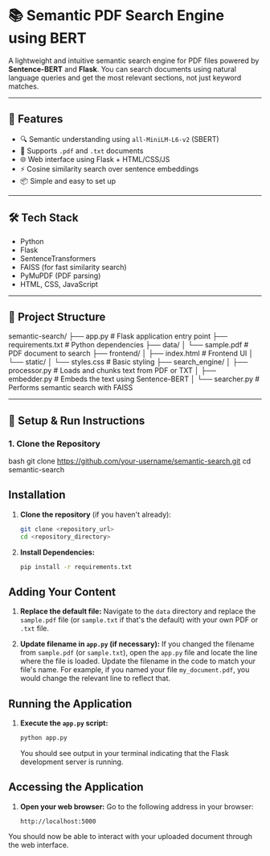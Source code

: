 # 📚 Semantic PDF Search Engine using BERT

A lightweight and intuitive semantic search engine for PDF files powered by **Sentence-BERT** and **Flask**. You can search documents using natural language queries and get the most relevant sections, not just keyword matches.

---

## 🚀 Features

- 🔍 Semantic understanding using `all-MiniLM-L6-v2` (SBERT)
- 📄 Supports `.pdf` and `.txt` documents
- 🌐 Web interface using Flask + HTML/CSS/JS
- ⚡ Cosine similarity search over sentence embeddings
- 📦 Simple and easy to set up

---

## 🛠 Tech Stack

- Python
- Flask
- SentenceTransformers
- FAISS (for fast similarity search)
- PyMuPDF (PDF parsing)
- HTML, CSS, JavaScript

---

## 📁 Project Structure

semantic-search/ ├── app.py # Flask application entry point ├── requirements.txt # Python dependencies ├── data/ │ └── sample.pdf # PDF document to search ├── frontend/ │ ├── index.html # Frontend UI │ └── static/ │ └── styles.css # Basic styling ├── search_engine/ │ ├── processor.py # Loads and chunks text from PDF or TXT │ ├── embedder.py # Embeds the text using Sentence-BERT │ └── searcher.py # Performs semantic search with FAISS

---

## 🧪 Setup & Run Instructions

### 1. Clone the Repository
bash
git clone https://github.com/your-username/semantic-search.git
cd semantic-search


## Installation

1.  **Clone the repository** (if you haven't already):
    ```bash
    git clone <repository_url>
    cd <repository_directory>
    ```

2.  **Install Dependencies:**
    ```bash
    pip install -r requirements.txt
    ```

## Adding Your Content

1.  **Replace the default file:** Navigate to the `data` directory and replace the `sample.pdf` file (or `sample.txt` if that's the default) with your own PDF or `.txt` file.

2.  **Update filename in `app.py` (if necessary):** If you changed the filename from `sample.pdf` (or `sample.txt`), open the `app.py` file and locate the line where the file is loaded. Update the filename in the code to match your file's name. For example, if you named your file `my_document.pdf`, you would change the relevant line to reflect that.

## Running the Application

1.  **Execute the `app.py` script:**
    ```bash
    python app.py
    ```
    You should see output in your terminal indicating that the Flask development server is running.

## Accessing the Application

1.  **Open your web browser:** Go to the following address in your browser:
    ```
    http://localhost:5000
    ```

You should now be able to interact with your uploaded document through the web interface.